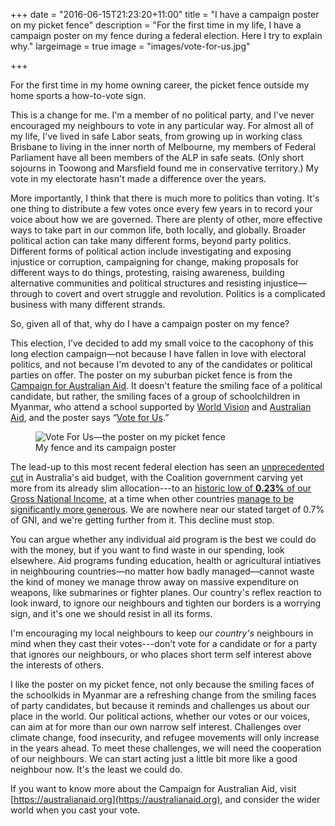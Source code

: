 +++
date = "2016-06-15T21:23:20+11:00"
title = "I have a campaign poster on my picket fence"
description = "For the first time in my life, I have a campaign poster on my fence during a federal election. Here I try to explain why."
largeimage = true
image = "images/vote-for-us.jpg"

+++

For the first time in my home owning career, the picket fence outside my home sports a how-to-vote sign. 

This is a change for me. I'm a member of no political party, and I've never encouraged my neighbours to vote in any particular way. For almost all of my life, I've lived in safe Labor seats, from growing up in working class Brisbane to living in the inner north of Melbourne, my members of Federal Parliament have all been members of the ALP in safe seats. (Only short sojourns in Toowong and Marsfield found me in conservative territory.) My vote in my electorate hasn't made a difference over the years. 

More importantly, I think that there is much more to politics than voting. It's one thing to distribute a few votes once every few years in to record your voice about how we are governed. There are plenty of other, more effective ways to take part in our common life, both locally, and globally. Broader political action can take many different forms, beyond party politics. Different forms of political action include investigating and exposing injustice or corruption, campaigning for change, making proposals for different ways to do things, protesting, raising awareness, building alternative communities and political structures and resisting injustice—through to covert and overt struggle and revolution. Politics is a complicated business with many different strands.

So, given all of that, why do I have a campaign poster on my fence?

<!--more-->

This election, I’ve decided to add my small voice to the cacophony of this long election campaign—not because I have fallen in love with electoral politics, and not because I'm devoted to any of the candidates or political parties on offer. The poster on my suburban picket fence is from the [Campaign for Australian Aid](https://austrlaianaid.org/). It doesn't feature the smiling face of a political candidate, but rather, the smiling faces of a group of schoolchildren in Myanmar, who attend a school supported by [World Vision](https://www.worldvision.com.au/) and [Australian Aid](http://australianaid.org/), and the poster says “[Vote for Us](https://australianaid.org/pledge).” 

<figure>
	<img src="/images/vote-for-us-large.jpg" alt="Vote For Us—the poster on my picket fence">
	<figcaption>My fence and its campaign poster</figcaption>
</figure>

The lead-up to this most recent federal election has seen an [unprecedented cut](https://stoptheclock.org.au) in Australia's aid budget, with the Coalition government carving yet more from its already slim allocation---to an [historic low of <b>0.23%</b> of our Gross National Income](http://www.theguardian.com/australia-news/2016/may/04/budget-cut-of-224m-leaves-foreign-aid-at-record-low-say-aid-groups), at a time when other countries [manage to be significantly more generous](https://theconversation.com/savage-budget-cuts-pull-australia-down-in-foreign-aid-rankings-58854). We are nowhere near our stated  target of 0.7% of GNI, and we're getting further from it. This decline must stop. 

You can argue whether any individual aid program is the best we could do with the money, but if you want to find waste in our spending, look elsewhere. Aid programs funding education, health or agricultural intiatives in neighbouring countries—no matter how badly managed—cannot waste the kind of money we manage throw away on massive expenditure on weapons, like submarines or fighter planes. Our country's reflex reaction to look inward, to ignore our neighbours and tighten our borders is a worrying sign, and it's one we should resist in all its forms. 

I'm encouraging my local neighbours to keep our <em>country's</em> neighbours in mind when they cast their votes---don't vote for a candidate or for a party that ignores our neighbours, or who places short term self interest above the interests of others.

I like the poster on my picket fence, not only because the smiling faces of the schoolkids in Myanmar are a refreshing change from the smiling faces of party candidates, but because it reminds and challenges us about our place in the world. Our political actions, whether our votes or our voices, can aim at for more than our own narrow self interest. Challenges over climate change, food insecurity, and refugee movements will only increase in the years ahead. To meet these challenges, we will need the cooperation of our neighbours.  We can start acting just a little bit more like a good neighbour now. It's the least we could do.

If you want to know more about the Campaign for Australian Aid, visit [https://australianaid.org](https://australianaid.org), and consider the wider world when you cast your vote.
